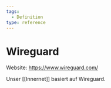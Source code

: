```yaml
---
tags:
  - Definition
type: reference
---
```

# Wireguard

Website: <https://www.wireguard.com/>

Unser [[Innernet]] basiert auf Wireguard.
